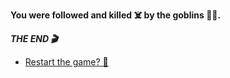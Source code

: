 **You were followed and killed ☠️ by the goblins 👺😲.**

***THE END 🎬***

- [Restart the game? 🔁](../begin-journey.md)